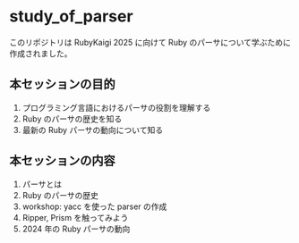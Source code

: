 # study_of_parser

このリポジトリは RubyKaigi 2025 に向けて Ruby のパーサについて学ぶために作成されました。

## 本セッションの目的

1. プログラミング言語におけるパーサの役割を理解する
2. Ruby のパーサの歴史を知る
3. 最新の Ruby パーサの動向について知る

## 本セッションの内容

1. パーサとは
2. Ruby のパーサの歴史
3. workshop: yacc を使った parser の作成
4. Ripper, Prism を触ってみよう
5. 2024 年の Ruby パーサの動向
